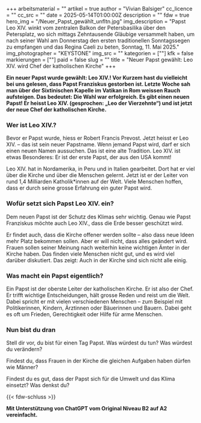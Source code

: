 +++
arbeitsmaterial = ""
artikel = true
author = "Vivian Balsiger"
cc_licence = ""
cc_src = ""
date = 2025-05-14T01:00:00Z
description = ""
fdw = true
hero_img = "/Neuer_Papst_gewählt_unfltn.jpg"
img_description = "Papst Leo XIV. winkt vom zentralen Balkon der Petersbasilika über den Petersplatz, wo sich mittags Zehntausende Gläubige versammelt haben, um nach seiner Wahl am Donnerstag den ersten traditionellen Sonntagssegen zu empfangen und das Regina Caeli zu beten, Sonntag, 11. Mai 2025."
img_photographer = "KEYSTONE"
img_src = ""
kategorien = [""]
kfk = false
markierungen = [""]
paid = false
slug = ""
title = "Neuer Papst gewählt: Leo XIV. wird Chef der katholischen Kirche"
+++

**Ein neuer Papst wurde gewählt: Leo XIV.! Vor Kurzem hast du vielleicht bei uns gelesen, dass Papst Franziskus gestorben ist. Letzte Woche sah man über der Sixtinischen Kapelle im Vatikan in Rom weissen Rauch aufsteigen. Das bedeutet: Die Wahl war erfolgreich. Es gibt einen neuen Papst! Er heisst Leo XIV. (gesprochen: „Leo der Vierzehnte“) und ist jetzt der neue Chef der katholischen Kirche.**

### Wer ist Leo XIV.?

Bevor er Papst wurde, hiess er Robert Francis Prevost. Jetzt heisst er Leo XIV. – das ist sein neuer Papstname. Wenn jemand Papst wird, darf er sich einen neuen Namen aussuchen. Das ist eine alte Tradition. Leo XIV. ist etwas Besonderes: Er ist der erste Papst, der aus den USA kommt!

Leo XIV. hat in Nordamerika, in Peru und in Italien gearbeitet. Dort hat er viel über die Kirche und über die Menschen gelernt. Jetzt ist er der Leiter von rund 1,4 Milliarden Katholik*innen auf der Welt. Viele Menschen hoffen, dass er durch seine grosse Erfahrung ein guter Papst wird.

### Wofür setzt sich Papst Leo XIV. ein?

Dem neuen Papst ist der Schutz des Klimas sehr wichtig. Genau wie Papst Franziskus möchte auch Leo XIV., dass die Erde besser geschützt wird.

Er findet auch, dass die Kirche offener werden sollte – also dass neue Ideen mehr Platz bekommen sollen. Aber er will nicht, dass alles geändert wird. Frauen sollen seiner Meinung nach weiterhin keine wichtigen Ämter in der Kirche haben. Das finden viele Menschen nicht gut, und es wird viel darüber diskutiert. Das zeigt: Auch in der Kirche sind sich nicht alle einig.

### Was macht ein Papst eigentlich?

Ein Papst ist der oberste Leiter der katholischen Kirche. Er ist also der Chef. Er trifft wichtige Entscheidungen, hält grosse Reden und reist um die Welt. Dabei spricht er mit vielen verschiedenen Menschen – zum Beispiel mit Politikerinnen, Kindern, Ärztinnen oder Bäuerinnen und Bauern. Dabei geht es oft um Frieden, Gerechtigkeit oder Hilfe für arme Menschen.

### Nun bist du dran

Stell dir vor, du bist für einen Tag Papst. Was würdest du tun? Was würdest du verändern?

Findest du, dass Frauen in der Kirche die gleichen Aufgaben haben dürfen wie Männer?

Findest du es gut, dass der Papst sich für die Umwelt und das Klima einsetzt? Was denkst du?

{{< fdw-schluss >}}

**Mit Unterstützung von ChatGPT vom Original Niveau B2 auf A2 vereinfacht.**